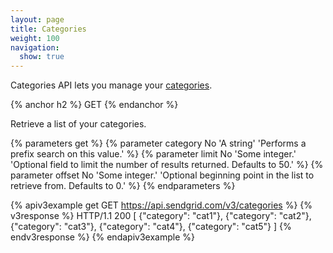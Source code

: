 ```yaml
---
layout: page
title: Categories
weight: 100
navigation:
  show: true
---
```


Categories API lets you manage your [categories]({{root_url}}/User_Guide/Email_Settings/categories.html).

{% anchor h2 %}
GET
{% endanchor %}

Retrieve a list of your categories.

{% parameters get %}
 {% parameter category No 'A string' 'Performs a prefix search on this value.' %}
 {% parameter limit No 'Some integer.' 'Optional field to limit the number of results returned. Defaults to 50.' %}
 {% parameter offset No 'Some integer.' 'Optional beginning point in the list to retrieve from. Defaults to 0.' %}
{% endparameters %}

{% apiv3example get GET https://api.sendgrid.com/v3/categories %}
{% v3response %}
HTTP/1.1 200
[
  {"category": "cat1"},
  {"category": "cat2"},
  {"category": "cat3"},
  {"category": "cat4"},
  {"category": "cat5"}
]
{% endv3response %}
{% endapiv3example %}
